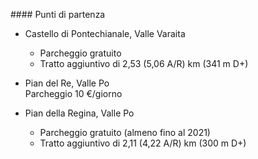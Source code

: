 #### Punti di partenza

- Castello di Pontechianale, Valle Varaita<br>
    
    <ul>
        <li>Parcheggio gratuito</li>
        <li>Tratto aggiuntivo di 2,53 (5,06 A/R) km (341 m D+)</li>
    </ul>
    

- Pian del Re, Valle Po<br>
    Parcheggio 10 €/giorno

- Pian della Regina, Valle Po<br>
    
    <ul>
        <li>Parcheggio gratuito (almeno fino al 2021)</li>
        <li>Tratto aggiuntivo di 2,11 (4,22 A/R) km (300 m D+)</li>
    </ul>
    
